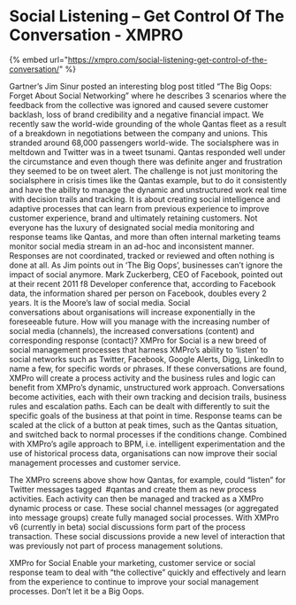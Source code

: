 # Social Listening – Get Control Of The Conversation - XMPRO

{% embed url="https://xmpro.com/social-listening-get-control-of-the-conversation/" %}

Gartner’s Jim Sinur posted an interesting blog post titled “The Big Oops: Forget About Social Networking” where he describes 3 scenarios where the feedback from the collective was ignored and caused severe customer backlash, loss of brand credibility and a negative financial impact.
We recently saw the world-wide grounding of the whole Qantas fleet as a result of a breakdown in negotiations between the company and unions. This stranded around 68,000 passengers world-wide. The socialsphere was in meltdown and Twitter was in a tweet tsunami. Qantas responded well under the circumstance and even though there was definite anger and frustration they seemed to be on tweet alert.
The challenge is not just monitoring the socialsphere in crisis times like the Qantas example, but to do it consistently and have the ability to manage the dynamic and unstructured work real time with decision trails and tracking. It is about creating social intelligence and adaptive processes that can learn from previous experience to improve customer experience, brand and ultimately retaining customers.
Not everyone has the luxury of designated social media monitoring and response teams like Qantas, and more than often internal marketing teams monitor social media stream in an ad-hoc and inconsistent manner. Responses are not coordinated, tracked or reviewed and often nothing is done at all. As Jim points out in ‘The Big Oops’, businesses can’t ignore the impact of social anymore.
Mark Zuckerberg, CEO of Facebook, pointed out at their recent 2011 f8 Developer conference that, according to Facebook data, the information shared per person on Facebook, doubles every 2 years. It is the Moore’s law of social media. Social conversations about organisations will increase exponentially in the foreseeable future.
How will you manage with the increasing number of social media (channels), the increased conversations (content) and corresponding response (contact)?
XMPro for Social is a new breed of social management processes that harness XMPro’s ability to ‘listen’ to social networks such as Twitter, Facebook, Google Alerts, Digg, LinkedIn to name a few, for specific words or phrases. If these conversations are found, XMPro will create a process activity and the business rules and logic can benefit from XMPro’s dynamic, unstructured work approach.
Conversations become activities, each with their own tracking and decision trails, business rules and escalation paths. Each can be dealt with differently to suit the specific goals of the business at that point in time. Response teams can be scaled at the click of a button at peak times, such as the Qantas situation, and switched back to normal processes if the conditions change.
Combined with XMPro’s agile approach to BPM, i.e. intelligent experimentation and the use of historical process data, organisations can now improve their social management processes and customer service.

The XMPro screens above show how Qantas, for example, could “listen” for Twitter messages tagged  #qantas and create them as new process activities. Each activity can then be managed and tracked as a XMPro dynamic process or case. These social channel messages (or aggregated into message groups) create fully managed social processes.
With XMPro v6 (currently in beta) social discussions form part of the process transaction. These social discussions provide a new level of interaction that was previously not part of process management solutions.

XMPro for Social
Enable your marketing, customer service or social response team to deal with “the collective” quickly and effectively and learn from the experience to continue to improve your social management processes. Don’t let it be a Big Oops.